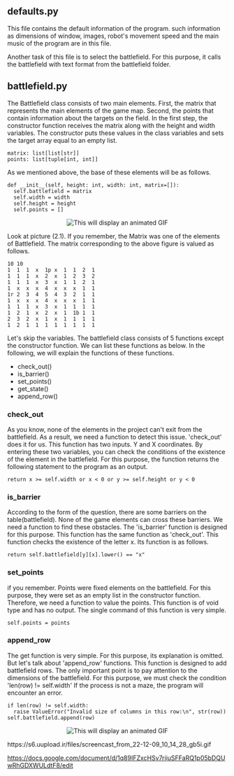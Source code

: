 ## defaults.py

This file contains the default information of the program. such information as dimensions of window, images, robot's movement speed and the main music of the program are in this file.

Another task of this file is to select the battlefield. For this purpose, it calls the battlefield with text format from the battlefield folder.

## battlefield.py

The Battlefield class consists of two main elements. First, the matrix that represents the main elements of the game map. Second, the points that contain information about the targets on the field. In the first step, the constructor function receives the matrix along with the height and width variables. The constructor puts these values in the class variables and sets the target array equal to an empty list.

```
matrix: list[list[str]]
points: list[tuple[int, int]]
```

As we mentioned above, the base of these elements will be as follows.
```
def __init__(self, height: int, width: int, matrix=[]):
  self.battlefield = matrix
  self.width = width
  self.height = height
  self.points = []
```

<p align="center">
<img src="https://s6.uupload.ir/files/screenshot_from_2022-12-06_16-09-56_ze9r.png" alt="This will display an animated GIF" >
</p>
Look at picture (2.1). If you remember, the Matrix was one of the elements of Battlefield. The matrix corresponding to the above figure is valued as follows.  

```
10 10
1  1  1  x  1p x  1  1  2  1
1  1  1  x  2  x  1  2  3  2
1  1  1  x  3  x  1  1  2  1
1  x  x  x  4  x  x  x  1  1
1r 2  3  4  5  4  3  2  1  1
1  x  x  x  4  x  x  x  1  1
1  1  1  x  3  x  1  1  1  1
1  2  1  x  2  x  1  1b 1  1
2  3  2  x  1  x  1  1  1  1
1  2  1  1  1  1  1  1  1  1
```
Let's skip the variables. The battlefield class consists of 5 functions except the constructor function. We can list these functions as below. In the following, we will explain the functions of these functions.
- check_out()
- is_barrier()
- set_points()
- get_state()
- append_row()

### check_out
As you know, none of the elements in the project can't exit from the battlefield. As a result, we need a function to detect this issue. 'check_out' does it for us. This function has two inputs. Y and X coordinates. By entering these two variables, you can check the conditions of the existence of the element in the battlefield. For this purpose, the function returns the following statement to the program as an output.
```
return x >= self.width or x < 0 or y >= self.height or y < 0
```

### is_barrier
According to the form of the question, there are some barriers on the table(battlefield). None of the game elements can cross these barriers. We need a function to find these obstacles. The 'is_barrier' function is designed for this purpose. This function has the same function as 'check_out'. This function checks the existence of the letter x. Its function is as follows.
```
return self.battlefield[y][x].lower() == "x"
```

### set_points
if you remember. Points were fixed elements on the battlefield. For this purpose, they were set as an empty list in the constructor function. Therefore, we need a function to value the points. This function is of void type and has no output. The single command of this function is very simple.
```
self.points = points
```
### append_row
The get function is very simple. For this purpose, its explanation is omitted. But let's talk about 'append_row' functions. This function is designed to add battlefield rows. The only important point is to pay attention to the dimensions of the battlefield. For this purpose, we must check the condition 'len(row) != self.width' If the process is not a maze, the program will encounter an error.
```
if len(row) != self.width:
  raise ValueError("Invalid size of columns in this row:\n", str(row))
self.battlefield.append(row)
```


<p align="center">
<img src="https://s6.uupload.ir/files/screencast_from_22-12-09_10_14_28_gb5i.gif" alt="This will display an animated GIF" >
</p>
https://s6.uupload.ir/files/screencast_from_22-12-09_10_14_28_gb5i.gif

https://docs.google.com/document/d/1q89IFZxcHSv7rjiuSFFaRQ1p05bDQUwRhGDXWULdtF8/edit
